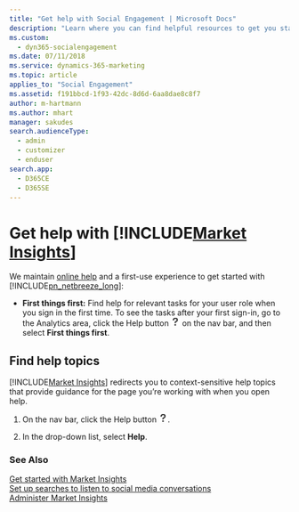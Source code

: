 ```yaml
---
title: "Get help with Social Engagement | Microsoft Docs"
description: "Learn where you can find helpful resources to get you started or troubleshoot an issue."
ms.custom: 
  - dyn365-socialengagement
ms.date: 07/11/2018
ms.service: dynamics-365-marketing
ms.topic: article
applies_to: "Social Engagement"
ms.assetid: f191bbcd-1f93-42dc-8d6d-6aa8dae8c8f7
author: m-hartmann
ms.author: mhart
manager: sakudes
search.audienceType: 
  - admin
  - customizer
  - enduser
search.app: 
  - D365CE
  - D365SE
---
```

# Get help with [!INCLUDE[Market Insights](../includes/pn-market-insights-short.md)]
We maintain [online help](index.md) and a first-use experience to get started with [!INCLUDE[pn_netbreeze_long](../includes/pn-social-engagement-long.md)]:  
  
- **First things first:** Find help for relevant tasks for your user role when you sign in the first time. To see the tasks after your first sign-in, go to the Analytics area, click the Help button ![help button](media/help-icon.png "Help button") on the nav bar, and then select **First things first**.  
  
## Find help topics  
 [!INCLUDE[Market Insights](../includes/pn-market-insights-short.md)] redirects you to context-sensitive help topics that provide guidance for the page you’re working with when you open help.  
  
1.  On the nav bar, click the Help button ![help button](media/help-icon.png "Help button").  
  
2.  In the drop-down list, select **Help**.  
  
### See Also  
 [Get started with Market Insights](get-started.md)   
 [Set up searches to listen to social media conversations](set-up-searches.md)   
 [Administer Market Insights](settings-administration.md)
 
